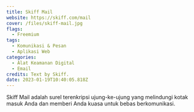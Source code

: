 ```yaml
---
title: Skiff Mail
website: https://skiff.com/mail
cover: /files/skiff-mail.jpg
flags:
  - Freemium
tags:
  - Komunikasi & Pesan
  - Aplikasi Web
categories:
  - Alat Keamanan Digital
  - Email
credits: Text by Skiff.
date: 2023-01-19T10:40:05.818Z
---
```

Skiff Mail adalah surel terenkripsi ujung-ke-ujung yang melindungi kotak masuk Anda dan memberi Anda kuasa untuk bebas berkomunikasi.
